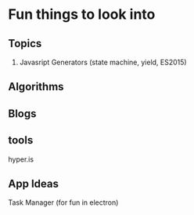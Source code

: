 # Fun things to look into #

## Topics ##
1. Javasript Generators (state machine, yield, ES2015)

## Algorithms ##

## Blogs ##

## tools ##
hyper.is

## App Ideas ##
Task Manager (for fun in electron)
